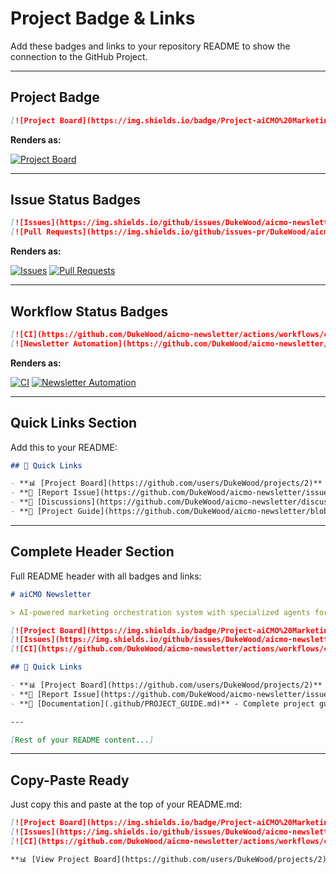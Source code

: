 # Project Badge & Links

Add these badges and links to your repository README to show the connection to the GitHub Project.

---

## Project Badge

```markdown
[![Project Board](https://img.shields.io/badge/Project-aiCMO%20Marketing%20Orchestration-blue?logo=github)](https://github.com/users/DukeWood/projects/2)
```

**Renders as:**

[![Project Board](https://img.shields.io/badge/Project-aiCMO%20Marketing%20Orchestration-blue?logo=github)](https://github.com/users/DukeWood/projects/2)

---

## Issue Status Badges

```markdown
[![Issues](https://img.shields.io/github/issues/DukeWood/aicmo-newsletter)](https://github.com/DukeWood/aicmo-newsletter/issues)
[![Pull Requests](https://img.shields.io/github/issues-pr/DukeWood/aicmo-newsletter)](https://github.com/DukeWood/aicmo-newsletter/pulls)
```

**Renders as:**

[![Issues](https://img.shields.io/github/issues/DukeWood/aicmo-newsletter)](https://github.com/DukeWood/aicmo-newsletter/issues)
[![Pull Requests](https://img.shields.io/github/issues-pr/DukeWood/aicmo-newsletter)](https://github.com/DukeWood/aicmo-newsletter/pulls)

---

## Workflow Status Badges

```markdown
[![CI](https://github.com/DukeWood/aicmo-newsletter/actions/workflows/ci.yml/badge.svg)](https://github.com/DukeWood/aicmo-newsletter/actions/workflows/ci.yml)
[![Newsletter Automation](https://github.com/DukeWood/aicmo-newsletter/actions/workflows/newsletter-automation.yml/badge.svg)](https://github.com/DukeWood/aicmo-newsletter/actions/workflows/newsletter-automation.yml)
```

**Renders as:**

[![CI](https://github.com/DukeWood/aicmo-newsletter/actions/workflows/ci.yml/badge.svg)](https://github.com/DukeWood/aicmo-newsletter/actions/workflows/ci.yml)
[![Newsletter Automation](https://github.com/DukeWood/aicmo-newsletter/actions/workflows/newsletter-automation.yml/badge.svg)](https://github.com/DukeWood/aicmo-newsletter/actions/workflows/newsletter-automation.yml)

---

## Quick Links Section

Add this to your README:

```markdown
## 🔗 Quick Links

- **📊 [Project Board](https://github.com/users/DukeWood/projects/2)** - Track all tasks and campaigns
- **🐛 [Report Issue](https://github.com/DukeWood/aicmo-newsletter/issues/new/choose)** - Use issue templates
- **💬 [Discussions](https://github.com/DukeWood/aicmo-newsletter/discussions)** - Community discussions
- **📖 [Project Guide](https://github.com/DukeWood/aicmo-newsletter/blob/main/.github/PROJECT_GUIDE.md)** - How to use the project board
```

---

## Complete Header Section

Full README header with all badges and links:

```markdown
# aiCMO Newsletter

> AI-powered marketing orchestration system with specialized agents for newsletter automation, social media, and content strategy.

[![Project Board](https://img.shields.io/badge/Project-aiCMO%20Marketing%20Orchestration-blue?logo=github)](https://github.com/users/DukeWood/projects/2)
[![Issues](https://img.shields.io/github/issues/DukeWood/aicmo-newsletter)](https://github.com/DukeWood/aicmo-newsletter/issues)
[![CI](https://github.com/DukeWood/aicmo-newsletter/actions/workflows/ci.yml/badge.svg)](https://github.com/DukeWood/aicmo-newsletter/actions/workflows/ci.yml)

## 🔗 Quick Links

- **📊 [Project Board](https://github.com/users/DukeWood/projects/2)** - Track all tasks and campaigns
- **🐛 [Report Issue](https://github.com/DukeWood/aicmo-newsletter/issues/new/choose)** - Use issue templates
- **📖 [Documentation](.github/PROJECT_GUIDE.md)** - Complete project guide

---

[Rest of your README content...]
```

---

## Copy-Paste Ready

Just copy this and paste at the top of your README.md:

```markdown
[![Project Board](https://img.shields.io/badge/Project-aiCMO%20Marketing%20Orchestration-blue?logo=github)](https://github.com/users/DukeWood/projects/2)
[![Issues](https://img.shields.io/github/issues/DukeWood/aicmo-newsletter)](https://github.com/DukeWood/aicmo-newsletter/issues)
[![CI](https://github.com/DukeWood/aicmo-newsletter/actions/workflows/ci.yml/badge.svg)](https://github.com/DukeWood/aicmo-newsletter/actions/workflows/ci.yml)

**📊 [View Project Board](https://github.com/users/DukeWood/projects/2)** | **🐛 [Report Issue](https://github.com/DukeWood/aicmo-newsletter/issues/new/choose)** | **📖 [Project Guide](.github/PROJECT_GUIDE.md)**
```
